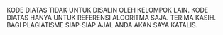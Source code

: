 KODE DIATAS TIDAK UNTUK DISALIN OLEH KELOMPOK LAIN. KODE DIATAS HANYA UNTUK REFERENSI ALGORITMA SAJA. TERIMA KASIH.
BAGI PLAGIATISME SIAP-SIAP AJAL ANDA AKAN SAYA KATALIS.
